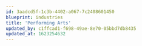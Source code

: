 ```yaml
---
id: 3aadcd5f-1c3b-4402-a067-7c2408601450
blueprint: industries
title: 'Performing Arts'
updated_by: c1ffcad1-f698-49ae-8e70-05bbd7db8435
updated_at: 1623254632
---
```

